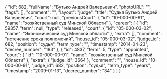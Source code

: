 {
    "id": 682,
    "fullName": "Бутько Андрей Валерьевич",
    "photoURL": "",
    "tags": [],
    "comment": "",
    "layout": "judge",
    "title": "Судья Бутько Андрей Валерьевич",
    "court": null,
    "previousCourt": {
        "id": "10-000-00-91",
        "name": "хозяйственный суд Минской Области"
    },
    "career": [
        {
            "id": 59357,
            "term": null,
            "type": "released",
            "court": {
                "id": "05-000-03-02",
                "name": "Экономический суд Минской области"
            },
            "extra": [],
            "comment": "истечение срока полномочий",
            "house_id": "05-000-03-02",
            "judge_id": 682,
            "position": "судья",
            "term_type": "",
            "timestamp": "2014-04-23",
            "decree_number": "183"
        },
        {
            "id": 4837,
            "term": 5,
            "type": "appointed",
            "court": {
                "id": "10-000-00-91",
                "name": "хозяйственный суд Минской Области"
            },
            "extra": {
                "judge_id": 3664
            },
            "comment": "",
            "house_id": "10-000-00-91",
            "judge_id": 682,
            "position": "судья",
            "term_type": "years",
            "timestamp": "2009-01-13",
            "decree_number": "34"
        }
    ]
}